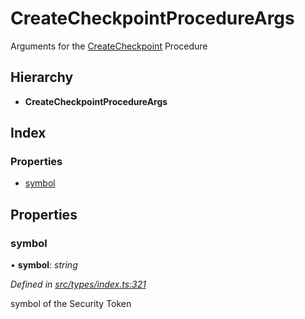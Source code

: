 # CreateCheckpointProcedureArgs

Arguments for the [CreateCheckpoint](../enums/_types_index_.proceduretype.md#createcheckpoint) Procedure

## Hierarchy

* **CreateCheckpointProcedureArgs**

## Index

### Properties

* [symbol](_types_index_.createcheckpointprocedureargs.md#symbol)

## Properties

### symbol

• **symbol**: _string_

_Defined in_ [_src/types/index.ts:321_](https://github.com/PolymathNetwork/polymath-sdk/blob/550676f/src/types/index.ts#L321)

symbol of the Security Token

